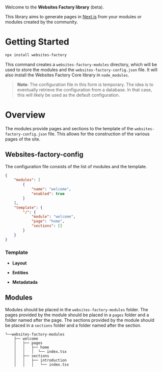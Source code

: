 
Welcome to the **Websites Factory library** (beta).

This library aims to generate pages in [Next.js](https://nextjs.org) from your modules or modules created by the community.

# Getting Started

```bash
npx install websites-factory
```

This command creates a `websites-factory-modules` directory, which will be used to store the modules and the `websites-factory-config.json` file. It will also install the Websites Factory Core library in `node_modules`.

> **Note**: The configuration file in this form is temporary. The idea is to eventually retrieve the configuration from a database. In that case, this will likely be used as the default configuration.

# Overview

The modules provide pages and sections to the template of the `websites-factory-config.json` file. This allows for the construction of the various pages of the site.

## Websites-factory-config

The configuration file consists of the list of modules and the template.

```json
{
    "modules": [
        {
            "name": "welcome",
            "enabled": true
        }
    ],
    "template": {
        "/": {
            "module": "welcome",
            "page": "home",
            "sections": []
        }
    }
}
```

### Template

- **Layout**

- **Entities**

- **Metadatada**

## Modules

Modules should be placed in the `websites-factory-modules` folder.
The pages provided by the module should be placed in a `pages` folder and a folder named after the page.
The sections provided by the module should be placed in a `sections` folder and a folder named after the section.

```
└──websites-factory-modules
    ├── welcome
    │   ├── pages
    │   │   ├── home  
    │   │   │  └── index.tsx  
    │   ├── sections  
    │   │   ├── introduction
    │   │   │   └── index.tsx  
```


